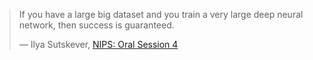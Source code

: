 > If you have a large big dataset and you train a very large deep neural network, then success is guaranteed.
>
> — Ilya Sutskever, [NIPS: Oral Session 4](https://youtu.be/-uyXE7dY5H0?si=ctw5maAkdsF5z-YN&t=1187)
